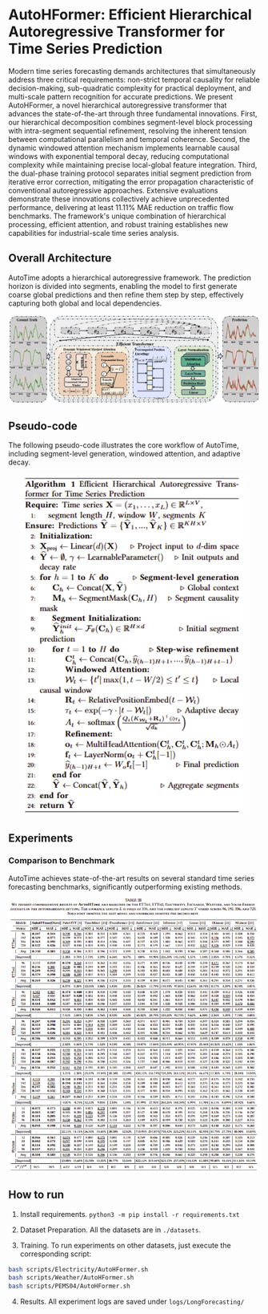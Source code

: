 # AutoHFormer: Efficient Hierarchical Autoregressive Transformer for Time Series Prediction

Modern time series forecasting demands architectures that simultaneously address three critical requirements: non-strict temporal causality for reliable decision-making, sub-quadratic complexity for practical deployment, and multi-scale pattern recognition for accurate predictions. We present AutoHFormer, a novel hierarchical autoregressive transformer that advances the state-of-the-art through three fundamental innovations. First, our hierarchical decomposition combines segment-level block processing with intra-segment sequential refinement, resolving the inherent tension between computational parallelism and temporal coherence. Second, the dynamic windowed attention mechanism implements learnable causal windows with exponential temporal decay, reducing computational complexity while maintaining precise local-global feature integration. Third, the dual-phase training protocol separates initial segment prediction from iterative error correction, mitigating the error propagation characteristic of conventional autoregressive approaches. Extensive evaluations demonstrate these innovations collectively achieve unprecedented performance, delivering at least 11.11% MAE reduction on traffic flow benchmarks. The framework's unique combination of hierarchical processing, efficient attention, and robust training establishes new capabilities for industrial-scale time series analysis.

## Overall Architecture

AutoTime adopts a hierarchical autoregressive framework. The prediction horizon is divided into segments, enabling the model to first generate coarse global predictions and then refine them step by step, effectively capturing both global and local dependencies.

<p align="center">
  <img src="autotime.png" alt="AutoTime Architecture" width="1000"/>
</p>

## Pseudo-code

The following pseudo-code illustrates the core workflow of AutoTime, including segment-level generation, windowed attention, and adaptive decay.

<p align="center">
  <img src="pseudo-code.png" alt="AutoHForme Algorithm" width="450"/>
</p>

## Experiments
### Comparison to Benchmark
AutoTime achieves state-of-the-art results on several standard time series forecasting benchmarks, significantly outperforming existing methods.

<p align="center">
  <img src="experiments.png" alt="AutoHFormer Main Results" width="1000"/>
</p>

## How to run
1. Install requirements. ```python3 -m pip install -r requirements.txt```

2. Dataset Preparation. All the datasets are in ```./datasets```.

3. Training. To run experiments on other datasets, just execute the corresponding script:
```bash
bash scripts/Electricity/AutoHFormer.sh
bash scripts/Weather/AutoHFormer.sh
bash scripts/PEMS04/AutoHFormer.sh
```

4. Results.
All experiment logs are saved under `logs/LongForecasting/`
